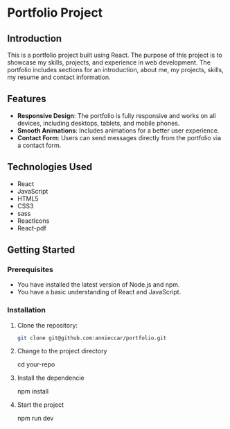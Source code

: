 # Portfolio Project

## Introduction

This is a portfolio project built using React. The purpose of this project is to showcase my skills, projects, and experience in web development. The portfolio includes sections for an introduction, about me, my projects, skills, my resume and contact information.

## Features

- **Responsive Design**: The portfolio is fully responsive and works on all devices, including desktops, tablets, and mobile phones.
- **Smooth Animations**: Includes animations for a better user experience.
- **Contact Form**: Users can send messages directly from the portfolio via a contact form.


## Technologies Used

- React
- JavaScript
- HTML5
- CSS3
- sass
- ReactIcons
- React-pdf

## Getting Started

### Prerequisites

- You have installed the latest version of Node.js and npm.
- You have a basic understanding of React and JavaScript.

### Installation

1. Clone the repository:

   ```sh
   git clone git@github.com:annieccar/portfolio.git

2. Change to the project directory
   
    cd your-repo

4. Install the dependencie
   
     npm install

6. Start the project
   
    npm run dev

